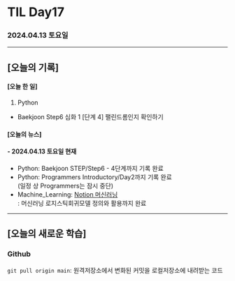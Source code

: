 # TIL Day17
### 2024.04.13 토요일

---

## [오늘의 기록]

#### [오늘 한 일]
1. Python
- Baekjoon Step6 심화 1 [단계 4] 팰린드롬인지 확인하기

#### [오늘의 뉴스]

#### - 2024.04.13 토요일 현재
- Python: Baekjoon STEP/Step6 - 4단계까지 기록 완료
- Python: Programmers Introductory/Day2까지 기록 완료  
(일정 상 Programmers는 잠시 중단)
- Machine_Learning: [Notion 머신러닝](https://handsome-umbrella-c52.notion.site/a887c58b105a44d287c8f5d045e56f4e?pvs=4)  
: 머신러닝 로지스틱회귀모델 정의와 활용까지 완료

---
## [오늘의 새로운 학습]
### Github  
`git pull origin main`: 원격저장소에서 변화된 커밋을 로컬저장소에 내려받는 코드
